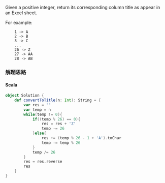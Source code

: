 Given a positive integer, return its corresponding column title as appear in an Excel sheet.

For example:
```
    1 -> A
    2 -> B
    3 -> C
    ...
    26 -> Z
    27 -> AA
    28 -> AB 
```


### 解题思路
#### Scala
```scala
object Solution {
    def convertToTitle(n: Int): String = {
        var res = ""
        var temp = n
        while(temp != 0){
            if((temp % 26) == 0){
                res = res + 'Z'
                temp -= 26
            }else{
                res += (temp % 26 - 1 + 'A').toChar
                temp -= temp % 26
            }
            temp /= 26
        }
        res = res.reverse
        res
    }
}
```